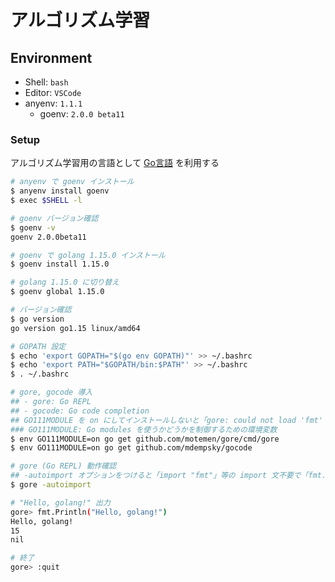# アルゴリズム学習

## Environment

- Shell: `bash`
- Editor: `VSCode`
- anyenv: `1.1.1`
    - goenv: `2.0.0 beta11`

### Setup
アルゴリズム学習用の言語として [Go言語](https://golang.org/) を利用する

```bash
# anyenv で goenv インストール
$ anyenv install goenv
$ exec $SHELL -l

# goenv バージョン確認
$ goenv -v
goenv 2.0.0beta11

# goenv で golang 1.15.0 インストール
$ goenv install 1.15.0

# golang 1.15.0 に切り替え
$ goenv global 1.15.0

# バージョン確認
$ go version
go version go1.15 linux/amd64

# GOPATH 設定
$ echo 'export GOPATH="$(go env GOPATH)"' >> ~/.bashrc
$ echo 'export PATH="$GOPATH/bin:$PATH"' >> ~/.bashrc
$ . ~/.bashrc

# gore, gocode 導入
## - gore: Go REPL
## - gocode: Go code completion
## GO111MODULE を on にしてインストールしないと「gore: could not load 'fmt' package」エラーが発生する
### GO111MODULE: Go modules を使うかどうかを制御するための環境変数
$ env GO111MODULE=on go get github.com/motemen/gore/cmd/gore
$ env GO111MODULE=on go get github.com/mdempsky/gocode

# gore (Go REPL) 動作確認
## -autoimport オプションをつけると「import "fmt"」等の import 文不要で「fmt.Println」等の関数を実行可能
$ gore -autoimport

# "Hello, golang!" 出力
gore> fmt.Println("Hello, golang!")
Hello, golang!
15
nil

# 終了
gore> :quit
```
